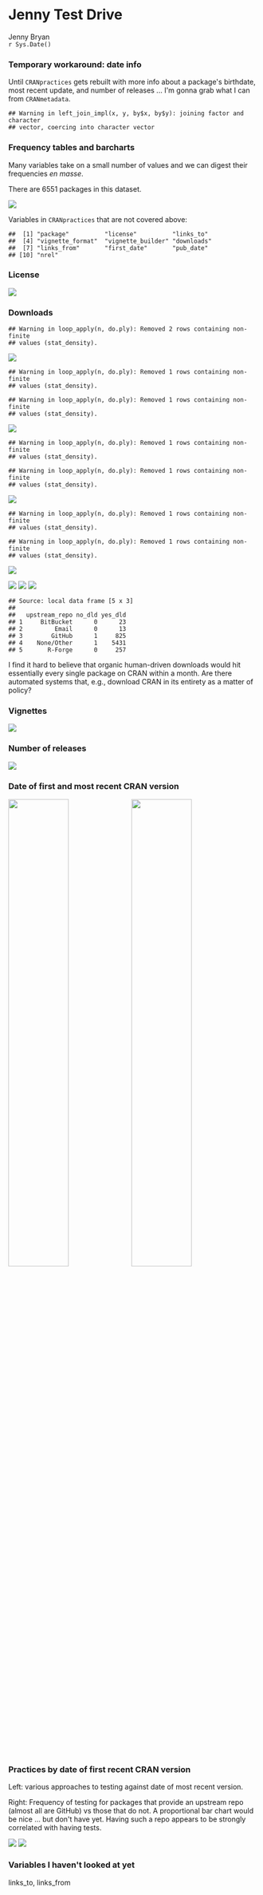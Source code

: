 # Jenny Test Drive
Jenny Bryan  
`r Sys.Date()`  





### Temporary workaround: date info

Until `CRANpractices` gets rebuilt with more info about a package's birthdate, most recent update, and number of releases ... I'm gonna grab what I can from `CRANmetadata`.


```
## Warning in left_join_impl(x, y, by$x, by$y): joining factor and character
## vector, coercing into character vector
```

### Frequency tables and barcharts

Many variables take on a small number of values and we can digest their frequencies *en masse*.

There are 6551 packages in this dataset.



![](jenny_test_drive_files/figure-html/barchart-simple-factors-1.png) 

Variables in `CRANpractices` that are not covered above:


```
##  [1] "package"          "license"          "links_to"        
##  [4] "vignette_format"  "vignette_builder" "downloads"       
##  [7] "links_from"       "first_date"       "pub_date"        
## [10] "nrel"
```

### License

![](jenny_test_drive_files/figure-html/license-1.png) 

### Downloads


```
## Warning in loop_apply(n, do.ply): Removed 2 rows containing non-finite
## values (stat_density).
```

![](jenny_test_drive_files/figure-html/downloads-densityplots-1.png) 

```
## Warning in loop_apply(n, do.ply): Removed 1 rows containing non-finite
## values (stat_density).
```

```
## Warning in loop_apply(n, do.ply): Removed 1 rows containing non-finite
## values (stat_density).
```

![](jenny_test_drive_files/figure-html/downloads-densityplots-2.png) 

```
## Warning in loop_apply(n, do.ply): Removed 1 rows containing non-finite
## values (stat_density).
```

```
## Warning in loop_apply(n, do.ply): Removed 1 rows containing non-finite
## values (stat_density).
```

![](jenny_test_drive_files/figure-html/downloads-densityplots-3.png) 

```
## Warning in loop_apply(n, do.ply): Removed 1 rows containing non-finite
## values (stat_density).
```

```
## Warning in loop_apply(n, do.ply): Removed 1 rows containing non-finite
## values (stat_density).
```

![](jenny_test_drive_files/figure-html/downloads-densityplots-4.png) 

![](jenny_test_drive_files/figure-html/downloads-stripplots-1.png) ![](jenny_test_drive_files/figure-html/downloads-stripplots-2.png) ![](jenny_test_drive_files/figure-html/downloads-stripplots-3.png) 


```
## Source: local data frame [5 x 3]
## 
##   upstream_repo no_dld yes_dld
## 1     BitBucket      0      23
## 2         Email      0      13
## 3        GitHub      1     825
## 4    None/Other      1    5431
## 5       R-Forge      0     257
```

I find it hard to believe that organic human-driven downloads would hit essentially every single package on CRAN within a month. Are there automated systems that, e.g., download CRAN in its entirety as a matter of policy? 

### Vignettes

![](jenny_test_drive_files/figure-html/vignettes-1.png) 

### Number of releases

![](jenny_test_drive_files/figure-html/number-of-releases-1.png) 

### Date of first and most recent CRAN version

<img src="jenny_test_drive_files/figure-html/most-recent-1.png" title="" alt="" width="49%" /><img src="jenny_test_drive_files/figure-html/most-recent-2.png" title="" alt="" width="49%" />

### Practices by date of first recent CRAN version

Left: various approaches to testing against date of most recent version.

Right: Frequency of testing for packages that provide an upstream repo (almost all are GitHub) vs those that do not. A proportional bar chart would be nice ... but don't have yet. Having such a repo appears to be strongly correlated with having tests.

![](jenny_test_drive_files/figure-html/unnamed-chunk-4-1.png) ![](jenny_test_drive_files/figure-html/unnamed-chunk-4-2.png) 

### Variables I haven't looked at yet

links_to, links_from
